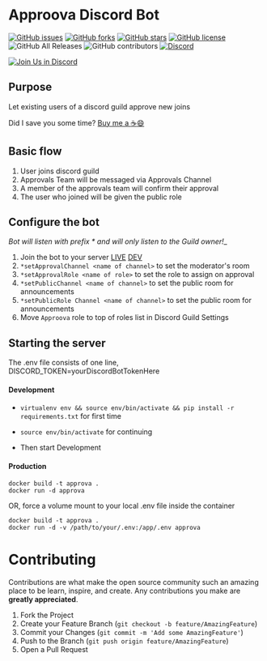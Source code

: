 # Approova Discord Bot

[![GitHub issues](https://img.shields.io/github/issues/alex4108/Approova)](https://github.com/alex4108/Approova/issues)
[![GitHub forks](https://img.shields.io/github/forks/alex4108/Approova)](https://github.com/alex4108/Approova/network)
[![GitHub stars](https://img.shields.io/github/stars/alex4108/Approova)](https://github.com/alex4108/Approova/stargazers)
[![GitHub license](https://img.shields.io/github/license/alex4108/Approova)](https://github.com/alex4108/Approova/blob/master/LICENSE)
![GitHub All Releases](https://img.shields.io/github/downloads/alex4108/Approova/total)
![GitHub contributors](https://img.shields.io/github/contributors/alex4108/Approova)
[![Discord](https://img.shields.io/discord/742969076623605830)](https://discord.gg/FpDjFEQ)

[![Join Us in Discord](https://user-images.githubusercontent.com/7796475/89976812-2628c080-dc2f-11ea-92a1-fe87b6a9cf92.jpg)](https://discord.gg/FpDjFEQ)
## Purpose

Let existing users of a discord guild approve new joins

Did I save you some time?  [Buy me a :coffee::smile:](https://venmo.com/alex-schittko)

## Basic flow

1. User joins discord guild
1. Approvals Team will be messaged via Approvals Channel
1. A member of the approvals team will confirm their approval
1. The user who joined will be given the public role

## Configure the bot

_Bot will listen with prefix * and will only listen to the Guild owner!__

1. Join the bot to your server [LIVE](https://discord.com/api/oauth2/authorize?client_id=743249218491121695&permissions=268437568&scope=bot) [DEV](https://discord.com/api/oauth2/authorize?client_id=743226142257053787&permissions=268437568&scope=bot)
1. `*setApprovalChannel <name of channel>` to set the moderator's room
1. `*setApprovalRole <name of role>` to set the role to assign on approval
1. `*setPublicChannel <name of channel>` to set the public room for announcements
1. `*setPublicRole Channel <name of channel>` to set the public room for announcements
1. Move `Approova` role to top of roles list in Discord Guild Settings

## Starting the server

The .env file consists of one line, DISCORD_TOKEN=yourDiscordBotTokenHere

#### Development

* `virtualenv env && source env/bin/activate && pip install -r requirements.txt` for first time
* `source env/bin/activate` for continuing

* Then start Development

#### Production

```
docker build -t approva . 
docker run -d approva 
```

OR, force a volume mount to your local .env file inside the container

```
docker build -t approva . 
docker run -d -v /path/to/your/.env:/app/.env approva 
```

# Contributing

Contributions are what make the open source community such an amazing place to be learn, inspire, and create. Any contributions you make are **greatly appreciated**.

1. Fork the Project
2. Create your Feature Branch (`git checkout -b feature/AmazingFeature`)
3. Commit your Changes (`git commit -m 'Add some AmazingFeature'`)
4. Push to the Branch (`git push origin feature/AmazingFeature`)
5. Open a Pull Request
